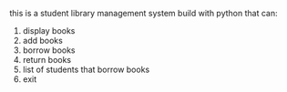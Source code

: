 this is a student library management system build with python that can: 
1. display books
2. add books
3. borrow books
4. return books
5. list of students that borrow books
6. exit
